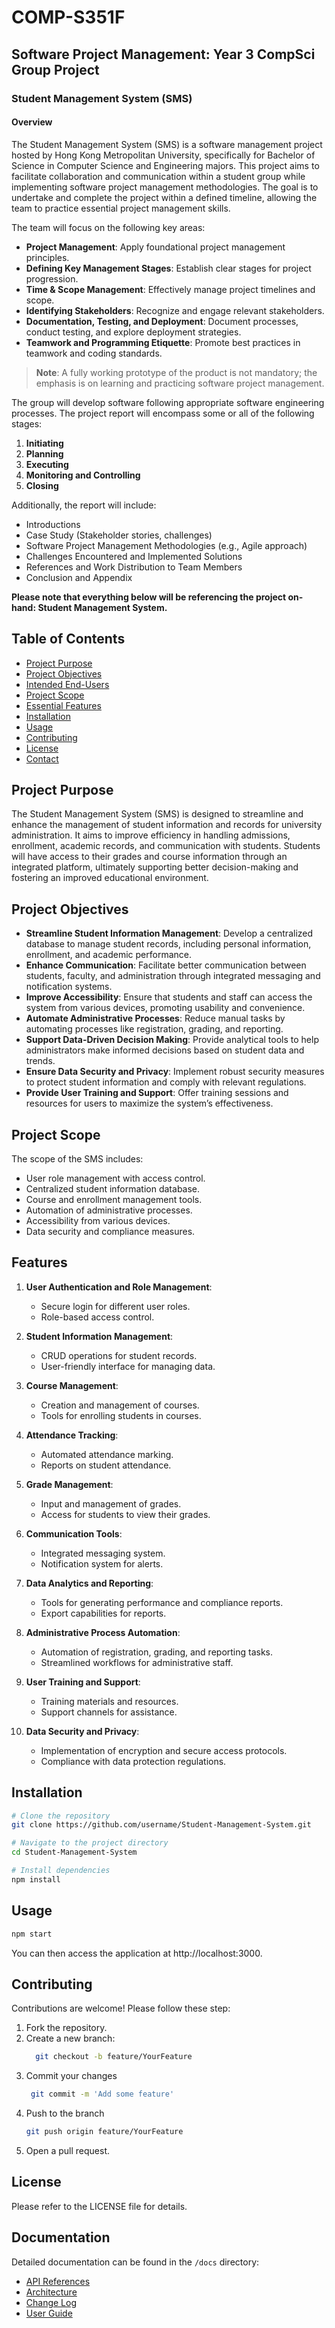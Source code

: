 # COMP-S351F

## Software Project Management: Year 3 CompSci Group Project

### Student Management System (SMS)

#### Overview

The Student Management System (SMS) is a software management project hosted by Hong Kong Metropolitan University, specifically for Bachelor of Science in Computer Science and Engineering majors. This project aims to facilitate collaboration and communication within a student group while implementing software project management methodologies. The goal is to undertake and complete the project within a defined timeline, allowing the team to practice essential project management skills.

The team will focus on the following key areas:

- **Project Management**: Apply foundational project management principles.
- **Defining Key Management Stages**: Establish clear stages for project progression.
- **Time & Scope Management**: Effectively manage project timelines and scope.
- **Identifying Stakeholders**: Recognize and engage relevant stakeholders.
- **Documentation, Testing, and Deployment**: Document processes, conduct testing, and explore deployment strategies.
- **Teamwork and Programming Etiquette**: Promote best practices in teamwork and coding standards.

> **Note**: A fully working prototype of the product is not mandatory; the emphasis is on learning and practicing software project management.

The group will develop software following appropriate software engineering processes. The project report will encompass some or all of the following stages:

1. **Initiating**
2. **Planning**
3. **Executing**
4. **Monitoring and Controlling**
5. **Closing**

Additionally, the report will include:

- Introductions
- Case Study (Stakeholder stories, challenges)
- Software Project Management Methodologies (e.g., Agile approach)
- Challenges Encountered and Implemented Solutions
- References and Work Distribution to Team Members
- Conclusion and Appendix

**Please note that everything below will be referencing the project on-hand: Student Management System.**

## Table of Contents

- [Project Purpose](#project-purpose)
- [Project Objectives](#project-objectives)
- [Intended End-Users](#intended-end-users)
- [Project Scope](#project-scope)
- [Essential Features](#essential-features)
- [Installation](#installation)
- [Usage](#usage)
- [Contributing](#contributing)
- [License](#license)
- [Contact](#contact)

## Project Purpose

The Student Management System (SMS) is designed to streamline and enhance the management of student information and records for university administration. It aims to improve efficiency in handling admissions, enrollment, academic records, and communication with students. Students will have access to their grades and course information through an integrated platform, ultimately supporting better decision-making and fostering an improved educational environment.

## Project Objectives

- **Streamline Student Information Management**: Develop a centralized database to manage student records, including personal information, enrollment, and academic performance.
- **Enhance Communication**: Facilitate better communication between students, faculty, and administration through integrated messaging and notification systems.
- **Improve Accessibility**: Ensure that students and staff can access the system from various devices, promoting usability and convenience.
- **Automate Administrative Processes**: Reduce manual tasks by automating processes like registration, grading, and reporting.
- **Support Data-Driven Decision Making**: Provide analytical tools to help administrators make informed decisions based on student data and trends.
- **Ensure Data Security and Privacy**: Implement robust security measures to protect student information and comply with relevant regulations.
- **Provide User Training and Support**: Offer training sessions and resources for users to maximize the system’s effectiveness.

## Project Scope

The scope of the SMS includes:

- User role management with access control.
- Centralized student information database.
- Course and enrollment management tools.
- Automation of administrative processes.
- Accessibility from various devices.
- Data security and compliance measures.

## Features

1. **User Authentication and Role Management**:

   - Secure login for different user roles.
   - Role-based access control.

2. **Student Information Management**:

   - CRUD operations for student records.
   - User-friendly interface for managing data.

3. **Course Management**:

   - Creation and management of courses.
   - Tools for enrolling students in courses.

4. **Attendance Tracking**:

   - Automated attendance marking.
   - Reports on student attendance.

5. **Grade Management**:

   - Input and management of grades.
   - Access for students to view their grades.

6. **Communication Tools**:

   - Integrated messaging system.
   - Notification system for alerts.

7. **Data Analytics and Reporting**:

   - Tools for generating performance and compliance reports.
   - Export capabilities for reports.

8. **Administrative Process Automation**:

   - Automation of registration, grading, and reporting tasks.
   - Streamlined workflows for administrative staff.

9. **User Training and Support**:

   - Training materials and resources.
   - Support channels for assistance.

10. **Data Security and Privacy**:
    - Implementation of encryption and secure access protocols.
    - Compliance with data protection regulations.

## Installation

```bash
# Clone the repository
git clone https://github.com/username/Student-Management-System.git

# Navigate to the project directory
cd Student-Management-System

# Install dependencies
npm install
```

## Usage

```bash
npm start
```

You can then access the application at http://localhost:3000.

## Contributing

Contributions are welcome! Please follow these step:

1. Fork the repository.
2. Create a new branch:
   ```bash
     git checkout -b feature/YourFeature
   ```
3. Commit your changes
   ```bash
    git commit -m 'Add some feature'
   ```
4. Push to the branch
   ```bash
   git push origin feature/YourFeature
   ```
5. Open a pull request.

## License

Please refer to the LICENSE file for details.

## Documentation
Detailed documentation can be found in the `/docs` directory:
- [API References](/docs/API/endpoint.md)
- [Architecture](/docs/architecture.md) 
- [Change Log](/docs/changelog.md)
- [User Guide](/docs/user_guide.md)


